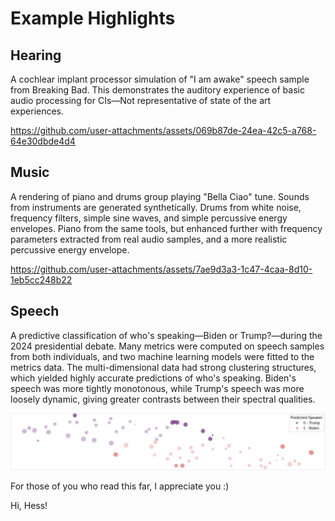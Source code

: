 # Example Highlights

## Hearing

A cochlear implant processor simulation of "I am awake" speech sample from Breaking Bad. This demonstrates the auditory experience of basic audio processing for CIs—Not representative of state of the art experiences.

https://github.com/user-attachments/assets/069b87de-24ea-42c5-a768-64e30dbde4d4

## Music

A rendering of piano and drums group playing "Bella Ciao" tune. Sounds from instruments are generated synthetically. Drums from white noise, frequency filters, simple sine waves, and simple percussive energy envelopes. Piano from the same tools, but enhanced further with frequency parameters extracted from real audio samples, and a more realistic percussive energy envelope.

https://github.com/user-attachments/assets/7ae9d3a3-1c47-4caa-8d10-1eb5cc248b22

## Speech

A predictive classification of who's speaking—Biden or Trump?—during the 2024 presidential debate. Many metrics were computed on speech samples from both individuals, and two machine learning models were fitted to the metrics data. The multi-dimensional data had strong clustering structures, which yielded highly accurate predictions of who's speaking. Biden's speech was more tightly monotonous, while Trump's speech was more loosely dynamic, giving greater contrasts between their spectral qualities.

![Speaker Classification Plot](https://raw.githubusercontent.com/wjonasreger/AudioSigPy/main/imgs/biden-trump.png)

For those of you who read this far, I appreciate you :) 

Hi, Hess!

